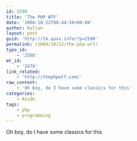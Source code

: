 ```yaml
---
id: 2590
title: 'The PHP WTF'
date: '2004-10-22T00:44:56+00:00'
author: Kellan
layout: post
guid: 'http://lm.quxx.info/?p=2590'
permalink: /2004/10/22/the-php-wtf/
typo_id:
    - '2588'
mt_id:
    - '2479'
link_related:
    - 'http://thephpwtf.com/'
raw_content:
    - 'Oh boy, do I have some classics for this'
categories:
    - Aside
tags:
    - php
    - programming
---
```


Oh boy, do I have some classics for this